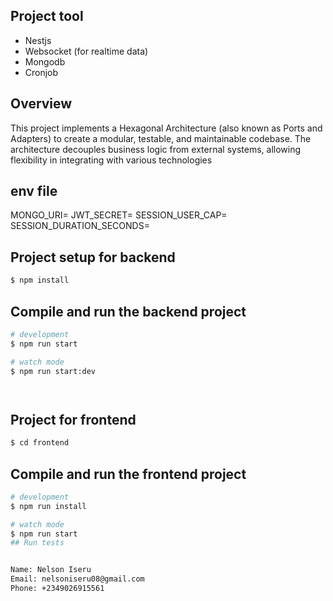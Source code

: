 
 ## Project tool
 * Nestjs
 * Websocket (for realtime data)
 * Mongodb
 * Cronjob

## Overview
This project implements a Hexagonal Architecture (also known as Ports and Adapters) to create a modular, testable, and maintainable codebase. The architecture decouples business logic from external systems, allowing flexibility in integrating with various technologies

## env file
MONGO_URI=
JWT_SECRET=
SESSION_USER_CAP=
SESSION_DURATION_SECONDS=

## Project setup for backend

```bash
$ npm install
```

## Compile and run the backend project

```bash
# development
$ npm run start

# watch mode
$ npm run start:dev




```
## Project for frontend

```bash
$ cd frontend
```

## Compile and run the frontend project

```bash
# development
$ npm run install

# watch mode
$ npm run start
## Run tests


Name: Nelson Iseru
Email: nelsoniseru08@gmail.com
Phone: +2349026915561
